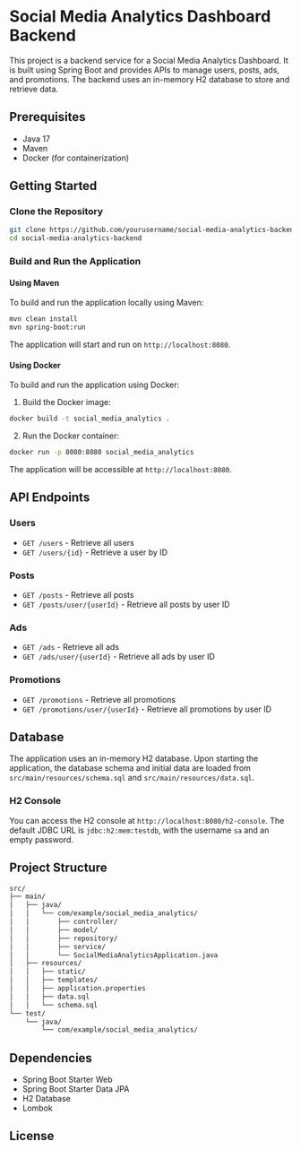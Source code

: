 


# Social Media Analytics Dashboard Backend

This project is a backend service for a Social Media Analytics Dashboard. It is built using Spring Boot and provides APIs to manage users, posts, ads, and promotions. The backend uses an in-memory H2 database to store and retrieve data.

## Prerequisites

- Java 17
- Maven
- Docker (for containerization)

## Getting Started

### Clone the Repository

```bash
git clone https://github.com/yourusername/social-media-analytics-backend.git
cd social-media-analytics-backend
```

### Build and Run the Application

#### Using Maven

To build and run the application locally using Maven:

```bash
mvn clean install
mvn spring-boot:run
```

The application will start and run on `http://localhost:8080`.

#### Using Docker

To build and run the application using Docker:

1. Build the Docker image:

```bash
docker build -t social_media_analytics .
```

2. Run the Docker container:

```bash
docker run -p 8080:8080 social_media_analytics
```

The application will be accessible at `http://localhost:8080`.

## API Endpoints

### Users

- `GET /users` - Retrieve all users
- `GET /users/{id}` - Retrieve a user by ID

### Posts

- `GET /posts` - Retrieve all posts
- `GET /posts/user/{userId}` - Retrieve all posts by user ID

### Ads

- `GET /ads` - Retrieve all ads
- `GET /ads/user/{userId}` - Retrieve all ads by user ID

### Promotions

- `GET /promotions` - Retrieve all promotions
- `GET /promotions/user/{userId}` - Retrieve all promotions by user ID

## Database

The application uses an in-memory H2 database. Upon starting the application, the database schema and initial data are loaded from `src/main/resources/schema.sql` and `src/main/resources/data.sql`.

### H2 Console

You can access the H2 console at `http://localhost:8080/h2-console`. The default JDBC URL is `jdbc:h2:mem:testdb`, with the username `sa` and an empty password.

## Project Structure

```bash
src/
├── main/
│   ├── java/
│   │   └── com/example/social_media_analytics/
│   │       ├── controller/
│   │       ├── model/
│   │       ├── repository/
│   │       ├── service/
│   │       └── SocialMediaAnalyticsApplication.java
│   ├── resources/
│   │   ├── static/
│   │   ├── templates/
│   │   ├── application.properties
│   │   ├── data.sql
│   │   └── schema.sql
└── test/
    └── java/
        └── com/example/social_media_analytics/
```

## Dependencies

- Spring Boot Starter Web
- Spring Boot Starter Data JPA
- H2 Database
- Lombok

## License


